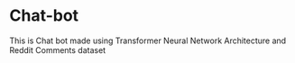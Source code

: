 # Chat-bot
This is Chat bot made using Transformer Neural Network Architecture and Reddit Comments dataset
